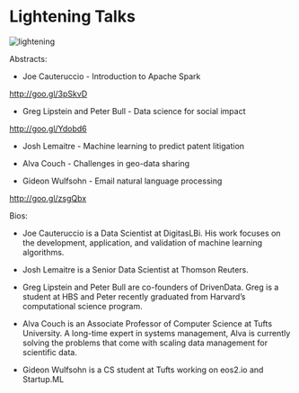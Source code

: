 **Lightening Talks**
===================

![lightening](http://i.imgur.com/AWUeSdN.png)

Abstracts: 

- Joe Cauteruccio - Introduction to Apache Spark

http://goo.gl/3pSkvD

- Greg Lipstein and Peter Bull - Data science for social impact

http://goo.gl/Ydobd6

- Josh Lemaitre - Machine learning to predict patent litigation

- Alva Couch - Challenges in geo-data sharing

- Gideon Wulfsohn - Email natural language processing

http://goo.gl/zsgQbx

Bios: 

- Joe Cauteruccio is a Data Scientist at DigitasLBi. His work focuses on the development, application, and validation of machine learning algorithms.

- Josh Lemaitre is a Senior Data Scientist at Thomson Reuters.

- Greg Lipstein and Peter Bull are co-founders of DrivenData. Greg is a student at HBS and Peter recently graduated from Harvard’s computational science program. 

- Alva Couch is an Associate Professor of Computer Science at Tufts University. A long-time expert in systems management, Alva is currently solving the problems that come with scaling data management for scientific data.

- Gideon Wulfsohn is a CS student at Tufts working on eos2.io and Startup.ML